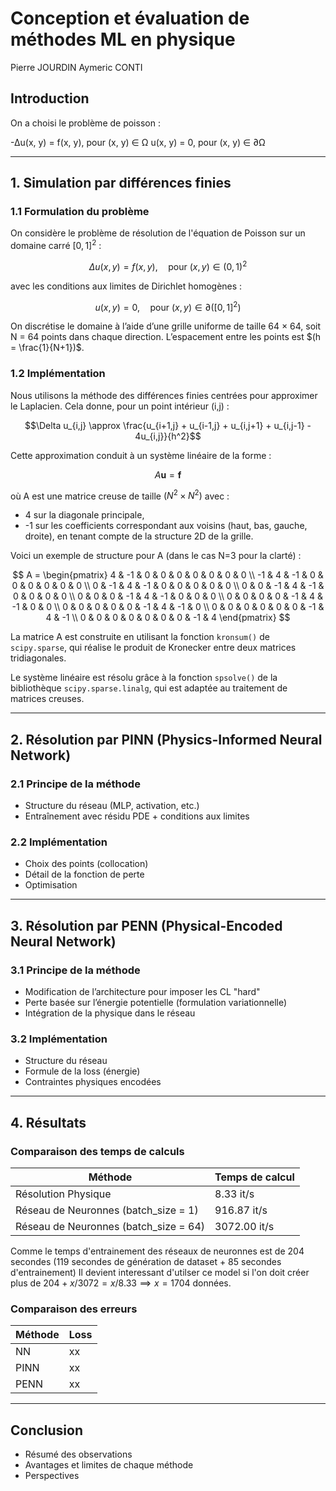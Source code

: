 # Conception et évaluation de méthodes ML en physique

Pierre JOURDIN
Aymeric CONTI

## Introduction
On a choisi le problème de poisson :  

-Δu(x, y) = f(x, y),  pour (x, y) ∈ Ω
u(x, y) = 0,           pour (x, y) ∈ ∂Ω

---

## 1. Simulation par différences finies

### 1.1 Formulation du problème

On considère le problème de résolution de l'équation de Poisson sur un domaine carré $[0, 1]^2$ :

$$\Delta u(x, y) = f(x, y), \quad \text{pour } (x, y) \in (0, 1)^2$$

avec les conditions aux limites de Dirichlet homogènes :

$$u(x, y) = 0, \quad \text{pour } (x, y) \in \partial([0, 1]^2)$$

On discrétise le domaine à l’aide d’une grille uniforme de taille 64 × 64, soit N = 64 points dans chaque direction. L’espacement entre les points est $(h = \frac{1}{N+1})$.

### 1.2 Implémentation

Nous utilisons la méthode des différences finies centrées pour approximer le Laplacien. Cela donne, pour un point intérieur (i,j) :

$$\Delta u_{i,j} \approx \frac{u_{i+1,j} + u_{i-1,j} + u_{i,j+1} + u_{i,j-1} - 4u_{i,j}}{h^2}$$

Cette approximation conduit à un système linéaire de la forme :

$$A \mathbf{u} = \mathbf{f}$$

où A est une matrice creuse de taille $(N^2 × N^2)$ avec :
- 4 sur la diagonale principale,
- -1 sur les coefficients correspondant aux voisins (haut, bas, gauche, droite), en tenant compte de la structure 2D de la grille.

Voici un exemple de structure pour A (dans le cas N=3 pour la clarté) :

$$
A = \begin{pmatrix}
 4 & -1 &  0 &  0 &  0 &  0 &  0 &  0 &  0 \\
-1 &  4 & -1 &  0 &  0 &  0 &  0 &  0 &  0 \\
 0 & -1 &  4 & -1 &  0 &  0 &  0 &  0 &  0 \\
 0 &  0 & -1 &  4 & -1 &  0 &  0 &  0 &  0 \\
 0 &  0 &  0 & -1 &  4 & -1 &  0 &  0 &  0 \\
 0 &  0 &  0 &  0 & -1 &  4 & -1 &  0 &  0 \\
 0 &  0 &  0 &  0 &  0 & -1 &  4 & -1 &  0 \\
 0 &  0 &  0 &  0 &  0 &  0 & -1 &  4 & -1 \\
 0 &  0 &  0 &  0 &  0 &  0 &  0 & -1 &  4
\end{pmatrix}
$$

La matrice A est construite en utilisant la fonction `kronsum()` de `scipy.sparse`, qui réalise le produit de Kronecker entre deux matrices tridiagonales.

Le système linéaire est résolu grâce à la fonction `spsolve()` de la bibliothèque `scipy.sparse.linalg`, qui est adaptée au traitement de matrices creuses.


---

## 2. Résolution par PINN (Physics-Informed Neural Network)

### 2.1 Principe de la méthode
- Structure du réseau (MLP, activation, etc.)
- Entraînement avec résidu PDE + conditions aux limites

### 2.2 Implémentation
- Choix des points (collocation)
- Détail de la fonction de perte
- Optimisation

---

## 3. Résolution par PENN (Physical-Encoded Neural Network)

### 3.1 Principe de la méthode
- Modification de l’architecture pour imposer les CL "hard"
- Perte basée sur l’énergie potentielle (formulation variationnelle)
- Intégration de la physique dans le réseau

### 3.2 Implémentation
- Structure du réseau
- Formule de la loss (énergie)
- Contraintes physiques encodées

---

## 4. Résultats

### Comparaison des temps de calculs

| Méthode                               | Temps de calcul |
|---------------------------------------|-----------------|
| Résolution Physique                   | 8.33 it/s       |
| Réseau de Neuronnes (batch_size = 1)  | 916.87 it/s     |
| Réseau de Neuronnes (batch_size = 64) | 3072.00 it/s    |

Comme le temps d'entrainement des réseaux de neuronnes est de 204 secondes (119 secondes de génération de dataset + 85 secondes d'entrainement)
Il devient interessant d'utilser ce model si l'on doit créer plus de $204 + x / 3072 = x / 8.33 \implies x = 1704$ données.

### Comparaison des erreurs

| Méthode | Loss |
|---------|------|
| NN      | xx   |
| PINN    | xx   |
| PENN    | xx   |




---

## Conclusion
- Résumé des observations
- Avantages et limites de chaque méthode
- Perspectives
